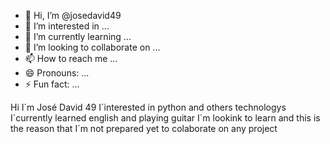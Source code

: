 - 👋 Hi, I’m @josedavid49
- 👀 I’m interested in ...
- 🌱 I’m currently learning ...
- 💞️ I’m looking to collaborate on ...
- 📫 How to reach me ...
- 😄 Pronouns: ...
- ⚡ Fun fact: ...

<!---
josedavid49/josedavid49 is a ✨ special ✨ repository because its `README.md` (this file) appears on your GitHub profile.
You can click the Preview link to take a look at your changes.
--->
Hi I´m José David 49
I´interested in python and others technologys
I`currently learned english and playing guitar
I´m lookink to learn and this is the reason that I´m not prepared yet to colaborate on any project
